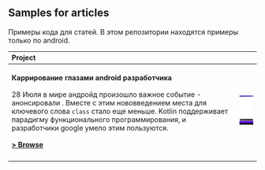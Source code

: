 Samples for articles
---

Примеры кода для статей. В этом репозитории находятся примеры только по android.

| Project | |
|:-----|---------|
|  <br><b>Каррирование глазами android разработчика</b> <br><br> 28 Июля в мире андройд произошло важное событие - анонсировали . Вместе с этим нововведением места для ключевого слова `class` стало еще меньше. Kotlin поддерживает парадигму функционального программирования, и разработчики google умело этим пользуются. <br><br> **<a href="https://github.com/keygenqt/articles/blob/currying/docs/article.md">> Browse</a>**<br><br> | <img src="data/Screenshot_1632562455.png" width="160" alt="Jetnews sample demo"> | 
| | |